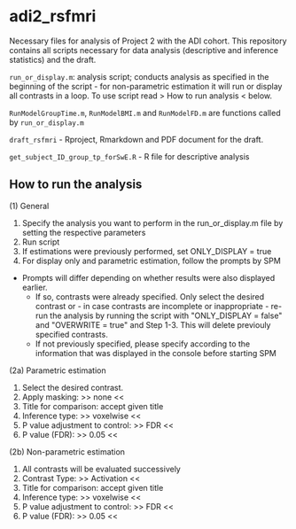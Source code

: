 # adi2_rsfmri

Necessary files for analysis of Project 2 with the ADI cohort. This repository contains all scripts necessary for data analysis (descriptive and inference statistics) and the draft.

`run_or_display.m`: analysis script; conducts analysis as specified in the beginning of the script - for non-parametric estimation it will run or display all contrasts in a loop. To use script read > How to run analysis < below.

`RunModelGroupTime.m`, `RunModelBMI.m` and `RunModelFD.m` are functions called
by `run_or_display.m`

`draft_rsfmri` - Rproject, Rmarkdown and PDF document for the draft.

`get_subject_ID_group_tp_forSwE.R` - R file for descriptive analysis


## How to run the analysis

(1) General

1. Specify the analysis you want to perform in the run_or_display.m file by setting the respective parameters
2. Run script
3. If estimations were previously performed, set ONLY_DISPLAY = true
4. For display only and parametric estimation, follow the prompts by SPM

  - Prompts will differ depending on whether results were also displayed earlier.
	   - If so, contrasts were already specified. Only select the desired contrast or - in case contrasts are incomplete or inappropriate - re-run the analysis by running the script with "ONLY_DISPLAY = false" and "OVERWRITE = true" and Step 1-3. This will delete previouly specified contrasts.
	   - If not previously specified, please specify according to the information that was displayed in the console before starting SPM

(2a) Parametric estimation
1. Select the desired contrast.
2. Apply masking: >> none <<
3. Title for comparison: accept given title
4. Inference type: >> voxelwise <<
5. P value adjustment to control: >> FDR <<
6. P value (FDR): >> 0.05 <<

(2b) Non-parametric estimation
1. All contrasts will be evaluated successively
2. Contrast Type: >> Activation <<
3. Title for comparison: accept given title
4. Inference type: >> voxelwise <<
5. P value adjustment to control: >> FDR <<
6. P value (FDR): >> 0.05 <<
